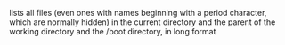 lists all files (even ones with names beginning with a period character, which are normally hidden) in the current directory and the parent of the working directory and the /boot directory, in long format
